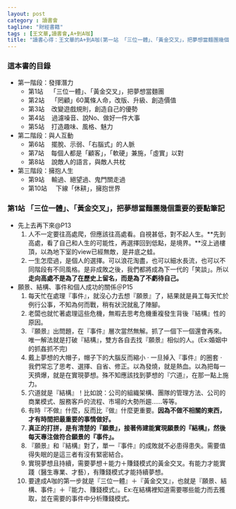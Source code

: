 ```yaml
---
layout: post
category : 讀書會 
tagline: "財經書籍"
tags : [王文華,讀書會,A+到A咖]
title: "讀書心得：王文華的A+到A咖(第一站 「三位一體」、「黃金交叉」，把夢想當麵團幾個重要的要點筆記) "
---
```

### 這本書的目錄

- 第一階段：發揮潛力
	- 第1站    「三位一體」、「黃金交叉」，把夢想當麵團
	- 第2站    「罔顧」60萬條人命，改版、升級、創造價值
	- 第3站    改變遊戲規則，創造自己的優勢
	- 第4站    過濾噪音、說No、做好一件大事
	- 第5站    打造趣味、風格、魅力
- 第二階段：與人互動
	- 第6站    擺脫、示弱、「右腦式」的人脈
	- 第7站    每個人都是「顧客」，「軟硬」兼施，「虛實」以對
	- 第8站    說敵人的語言，與敵人共枕
- 第三階段：擁抱人生
	- 第9站    輸過、絕望過、鬼門關走過
	- 第10站     下線「休耕」，擁抱世界


### 第1站 「三位一體」、「黃金交叉」，把夢想當麵團幾個重要的要點筆記 
- 先上去再下來@P13
	1. 人不一定要往高處爬，但應該往高處看。自視甚低，對不起人生。**先到高處，看了自己和人生的可能性，再選擇回到低點，是境界。**沒上過樓頂，以為地下室的view已經無敵，是井底之蛙。
	2. 一生怎麼過，是個人的選擇。可以浪花淘盡，也可以細水長流，也可以不同階段有不同風格。是非成敗之後，我們都將成為下一代的「笑談」。所以**走向高處不是為了在歷史上留名，而是為了不虧待自己。**
- 願景、結構、事件和個人成功的關係＠P15
	1. 每天忙在處理『事件』，就沒心力去想『願景』了，結果就是員工每天忙於例行公事，不知為何而戰，稍有狀況就亂了陣腳。  
	2. 老闆也就忙著處理這些危機，無暇去思考危機重複發生背後『結構』性的原因。
	3. 『願景』出問題，在『事件』層次當然無解。抓了一個下一個還會再來。唯一解法就是打破『結構』，雙方各自去找『願景』相似的人。(Ex:婚姻中的抓姦抓不完)  
	4. 戴上夢想的大帽子，帽子下的大腦反而縮小 · 一旦掉入『事件』的圈套 · 我們常忘了思考、選擇、自省、修正。以為發燒，就是熱血。以為把每一天擠爆，就是在實現夢想。殊不知應該找到夢想的『穴道』，在那一點上施力。
	5. 穴道就是『結構』！比如說：公司的組織架構、團隊的管理方法、公司的商業模式、服務客戶的流程、市場的大勢所趨......等等。  
	6. 有時『不做』什麼，反而比『做』什麼更重要。**因為不做不相關的東西，才有時間把最重要的事情做好。**  
	7. **真正的打拼，是有清楚的『願景』，接著佈建能實現願景的『結構』，然後每天專注做符合願景的『事件』。**  
	8. 『願景』和『結構』對了，單一『事件』的成敗就不必患得患失。需要值得失眠的是這三者有沒有緊密結合。  
	9. 實現夢想且持續，需要夢想＋能力＋賺錢模式的黃金交叉。有能力才能實踐（醫生專業、才藝），有賺錢模式才能持續夢想。  
	10. 要達成A咖的第一步就是『三位一體』＋『黃金交叉』，也就是『願景、結構、事件』＋『能力、賺錢模式』。Ex:在結構裡知道需要哪些能力而去獲取，並在需要的事件中分析賺錢模式。

